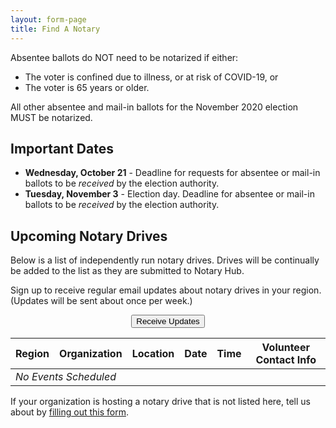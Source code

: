 ```yaml
---
layout: form-page
title: Find A Notary
---
```


Absentee ballots do NOT need to be notarized if either:

- The voter is confined due to illness, or at risk of COVID-19, or
- The voter is 65 years or older.

All other absentee and mail-in ballots for the November 2020 election MUST be notarized.

## Important Dates

- **Wednesday, October 21** - Deadline for requests for absentee or mail-in ballots to be *received* by the election authority.
- **Tuesday, November 3** - Election day. Deadline for absentee or mail-in ballots to be *received* by the election authority.

## Upcoming Notary Drives

Below is a list of independently run notary drives. Drives will be continually be added to the list as they are submitted to Notary Hub.

Sign up to receive regular email updates about notary drives in your region. (Updates will be sent about once per week.)

<p style="text-align:center;">
    <button type="button" class="btn btn-primary" data-toggle="modal" data-target="#formModal">Receive Updates</button>
</p>

<table class="table">
    <thead>
        <tr>
            <th scope="col">Region</th>
            <th scope="col">Organization</th>
            <th scope="col">Location</th>
            <th scope="col">Date</th>
            <th scope="col">Time</th>
            <th scope="col">Volunteer Contact Info</th>
        </tr>
    </thead>
    <tbody>
        <td colspan="6"><em>No Events Scheduled</em></td>
    </tbody>
</table>

If your organization is hosting a notary drive that is not listed here, tell us about by <a href="/organizations/">filling out this form</a>.